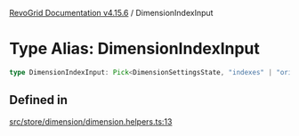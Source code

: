 [RevoGrid Documentation v4.15.6](README.md) / DimensionIndexInput

# Type Alias: DimensionIndexInput

```ts
type DimensionIndexInput: Pick<DimensionSettingsState, "indexes" | "originItemSize" | "indexToItem">;
```

## Defined in

[src/store/dimension/dimension.helpers.ts:13](https://github.com/revolist/revogrid/blob/8ab186c1ae2faee97d25784acff6dbf4187524f8/src/store/dimension/dimension.helpers.ts#L13)

